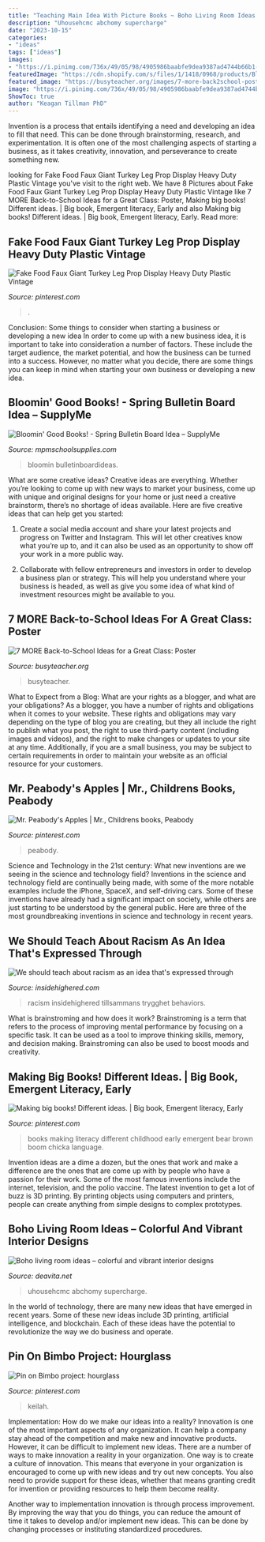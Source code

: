 ```yaml
---
title: "Teaching Main Idea With Picture Books ~ Boho Living Room Ideas – Colorful And Vibrant Interior Designs"
description: "Uhousehcmc abchomy supercharge"
date: "2023-10-15"
categories:
- "ideas"
tags: ["ideas"]
images:
- "https://i.pinimg.com/736x/49/05/98/4905986baabfe9dea9387ad4744b66b1--turkey-legs-fake-food.jpg"
featuredImage: "https://cdn.shopify.com/s/files/1/1418/0968/products/Bloomin-Good-Books_grande.jpg?v=1522781919"
featured_image: "https://busyteacher.org/images/7-more-back2school-poster.jpg"
image: "https://i.pinimg.com/736x/49/05/98/4905986baabfe9dea9387ad4744b66b1--turkey-legs-fake-food.jpg"
ShowToc: true
author: "Keagan Tillman PhD"
---
```



Invention is a process that entails identifying a need and developing an idea to fill that need. This can be done through brainstorming, research, and experimentation. It is often one of the most challenging aspects of starting a business, as it takes creativity, innovation, and perseverance to create something new.

	

		
looking for Fake Food Faux Giant Turkey Leg Prop Display Heavy Duty Plastic Vintage you've visit to the right web. We have 8 Pictures about Fake Food Faux Giant Turkey Leg Prop Display Heavy Duty Plastic Vintage like 7 MORE Back-to-School Ideas for a Great Class: Poster, Making big books! Different ideas. | Big book, Emergent literacy, Early and also Making big books! Different ideas. | Big book, Emergent literacy, Early. Read more:
		
    
## Fake Food Faux Giant Turkey Leg Prop Display Heavy Duty Plastic Vintage

<img loading=lazy src="https://i.pinimg.com/736x/49/05/98/4905986baabfe9dea9387ad4744b66b1--turkey-legs-fake-food.jpg" onerror="this.onerror=null;this.src='https://tse4.mm.bing.net/th?id=OIP.oi86dPZFsVEzQBp2904IXQHaL8&amp;pid=15.1';" alt="Fake Food Faux Giant Turkey Leg Prop Display Heavy Duty Plastic Vintage">

_Source: pinterest.com_

>. 

	

Conclusion: Some things to consider when starting a business or developing a new idea
In order to come up with a new business idea, it is important to take into consideration a number of factors. These include the target audience, the market potential, and how the business can be turned into a success. However, no matter what you decide, there are some things you can keep in mind when starting your own business or developing a new idea.

    
## Bloomin&#039; Good Books! - Spring Bulletin Board Idea – SupplyMe

<img loading=lazy src="https://cdn.shopify.com/s/files/1/1418/0968/products/Bloomin-Good-Books_grande.jpg?v=1522781919" onerror="this.onerror=null;this.src='https://tse2.mm.bing.net/th?id=OIP.9vQC3XkqyiEmM6oTPgbl0wHaFj&amp;pid=15.1';" alt="Bloomin&#039; Good Books! - Spring Bulletin Board Idea – SupplyMe">

_Source: mpmschoolsupplies.com_

>bloomin bulletinboardideas. 

	

What are some creative ideas?
Creative ideas are everything. Whether you’re looking to come up with new ways to market your business, come up with unique and original designs for your home or just need a creative brainstorm, there’s no shortage of ideas available. Here are five creative ideas that can help get you started:
1. Create a social media account and share your latest projects and progress on Twitter and Instagram. This will let other creatives know what you’re up to, and it can also be used as an opportunity to show off your work in a more public way.

2. Collaborate with fellow entrepreneurs and investors in order to develop a business plan or strategy. This will help you understand where your business is headed, as well as give you some idea of what kind of investment resources might be available to you.


    
## 7 MORE Back-to-School Ideas For A Great Class: Poster

<img loading=lazy src="https://busyteacher.org/images/7-more-back2school-poster.jpg" onerror="this.onerror=null;this.src='https://tse1.mm.bing.net/th?id=OIP.kYkpg8P8vyy7BZV6neYtHgHaKe&amp;pid=15.1';" alt="7 MORE Back-to-School Ideas for a Great Class: Poster">

_Source: busyteacher.org_

>busyteacher. 

	

What to Expect from a Blog: What are your rights as a blogger, and what are your obligations?
As a blogger, you have a number of rights and obligations when it comes to your website. These rights and obligations may vary depending on the type of blog you are creating, but they all include the right to publish what you post, the right to use third-party content (including images and videos), and the right to make changes or updates to your site at any time. Additionally, if you are a small business, you may be subject to certain requirements in order to maintain your website as an official resource for your customers.

    
## Mr. Peabody&#039;s Apples | Mr., Childrens Books, Peabody

<img loading=lazy src="https://i.pinimg.com/736x/17/9c/c3/179cc3b1bb86bfe666f9903fcdfe1324.jpg" onerror="this.onerror=null;this.src='https://tse3.mm.bing.net/th?id=OIP.-TJuPcw9eNnlpqDRKSFx6AHaEK&amp;pid=15.1';" alt="Mr. Peabody&#039;s Apples | Mr., Childrens books, Peabody">

_Source: pinterest.com_

>peabody. 

	

Science and Technology in the 21st century: What new inventions are we seeing in the science and technology field?
Inventions in the science and technology field are continually being made, with some of the more notable examples include the iPhone, SpaceX, and self-driving cars. Some of these inventions have already had a significant impact on society, while others are just starting to be understood by the general public. Here are three of the most groundbreaking inventions in science and technology in recent years.

    
## We Should Teach About Racism As An Idea That&#039;s Expressed Through

<img loading=lazy src="https://insidehighered.com/sites/default/server_files/styles/large/public/media/we-are-all-the-same-vector-id95933654.jpg?itok=lZ56L0ZG" onerror="this.onerror=null;this.src='https://tse1.mm.bing.net/th?id=OIP.iUUcuqIn-j_eZKtaVSotTAHaJ4&amp;pid=15.1';" alt="We should teach about racism as an idea that&#039;s expressed through">

_Source: insidehighered.com_

>racism insidehighered tillsammans trygghet behaviors. 

	

What is brainstroming and how does it work?
Brainstroming is a term that refers to the process of improving mental performance by focusing on a specific task. It can be used as a tool to improve thinking skills, memory, and decision making. Brainstroming can also be used to boost moods and creativity.

    
## Making Big Books! Different Ideas. | Big Book, Emergent Literacy, Early

<img loading=lazy src="https://i.pinimg.com/736x/a3/9b/b4/a39bb416475c0f57419891423cbfe607--emergent-literacy-big-books.jpg" onerror="this.onerror=null;this.src='https://tse4.mm.bing.net/th?id=OIP.MuSV0tjdQ8QyXnC7SmWPqAHaJ4&amp;pid=15.1';" alt="Making big books! Different ideas. | Big book, Emergent literacy, Early">

_Source: pinterest.com_

>books making literacy different childhood early emergent bear brown boom chicka language. 

	

Invention ideas are a dime a dozen, but the ones that work and make a difference are the ones that are come up with by people who have a passion for their work. Some of the most famous inventions include the internet, television, and the polio vaccine. The latest invention to get a lot of buzz is 3D printing. By printing objects using computers and printers, people can create anything from simple designs to complex prototypes.

    
## Boho Living Room Ideas – Colorful And Vibrant Interior Designs

<img loading=lazy src="https://deavita.net/wp-content/uploads/2020/09/Boho-living-room-ideas-colorful-and-vibrant-interior-designs.jpg" onerror="this.onerror=null;this.src='https://tse4.mm.bing.net/th?id=OIP.oMkb1kxrsyvDzuIFZMr2ZAHaHa&amp;pid=15.1';" alt="Boho living room ideas – colorful and vibrant interior designs">

_Source: deavita.net_

>uhousehcmc abchomy supercharge. 

	

In the world of technology, there are many new ideas that have emerged in recent years. Some of these new ideas include 3D printing, artificial intelligence, and blockchain. Each of these ideas have the potential to revolutionize the way we do business and operate.

    
## Pin On Bimbo Project: Hourglass

<img loading=lazy src="https://i.pinimg.com/736x/b6/fe/19/b6fe1990a0e99dde1e184e313fb7d1cc.jpg" onerror="this.onerror=null;this.src='https://tse1.mm.bing.net/th?id=OIP.XxK2svqx6DwEm9Z1SMNt3gHaNL&amp;pid=15.1';" alt="Pin on Bimbo project: hourglass">

_Source: pinterest.com_

>keilah. 

	

Implementation: How do we make our ideas into a reality?
Innovation is one of the most important aspects of any organization. It can help a company stay ahead of the competition and make new and innovative products. However, it can be difficult to implement new ideas. There are a number of ways to make innovation a reality in your organization. 
One way is to create a culture of innovation. This means that everyone in your organization is encouraged to come up with new ideas and try out new concepts. You also need to provide support for these ideas, whether that means granting credit for invention or providing resources to help them become reality. 

Another way to implementation innovation is through process improvement. By improving the way that you do things, you can reduce the amount of time it takes to develop and/or implement new ideas. This can be done by changing processes or instituting standardized procedures.

